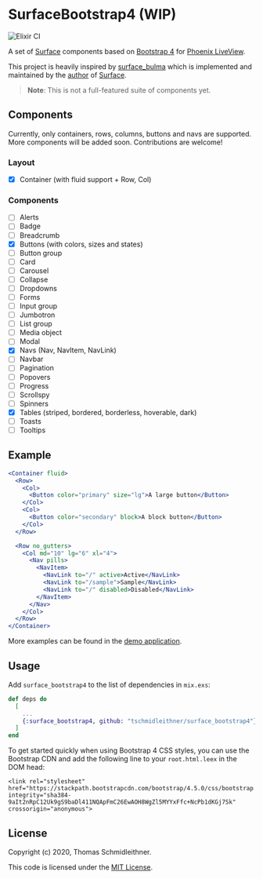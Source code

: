 # SurfaceBootstrap4 (WIP)

![Elixir CI](https://github.com/tschmidleithner/surface_bootstrap4/workflows/Elixir%20CI/badge.svg)

A set of [Surface](https://github.com/msaraiva/surface/) components
based on [Bootstrap 4](https://getbootstrap.com/) for 
[Phoenix LiveView](https://github.com/phoenixframework/phoenix_live_view).

This project is heavily inspired by [surface_bulma](https://github.com/msaraiva/surface_bulma) 
which is implemented and maintained by the [author](https://github.com/msaraiva) of 
[Surface](https://github.com/msaraiva/surface/).

> **Note**: This is not a full-featured suite of components yet.

## Components
  
Currently, only containers, rows, columns, buttons and navs are supported. 
More components will be added soon. Contributions are welcome!
  
### Layout

  * [x] Container (with fluid support + Row, Col)
  
### Components

  * [ ] Alerts
  * [ ] Badge
  * [ ] Breadcrumb
  * [x] Buttons (with colors, sizes and states)
  * [ ] Button group
  * [ ] Card
  * [ ] Carousel
  * [ ] Collapse
  * [ ] Dropdowns
  * [ ] Forms
  * [ ] Input group
  * [ ] Jumbotron
  * [ ] List group
  * [ ] Media object
  * [ ] Modal
  * [x] Navs (Nav, NavItem, NavLink)
  * [ ] Navbar
  * [ ] Pagination
  * [ ] Popovers
  * [ ] Progress
  * [ ] Scrollspy
  * [ ] Spinners
  * [x] Tables (striped, bordered, borderless, hoverable, dark)
  * [ ] Toasts
  * [ ] Tooltips

## Example

```jsx
<Container fluid>
  <Row>
    <Col>
      <Button color="primary" size="lg">A large button</Button>
    </Col>
    <Col>
      <Button color="secondary" block>A block button</Button>
    </Col>
  </Row>

  <Row no_gutters>
    <Col md="10" lg="6" xl="4">
      <Nav pills>
        <NavItem>
          <NavLink to="/" active>Active</NavLink>
          <NavLink to="/sample">Sample</NavLink>
          <NavLink to="/" disabled>Disabled</NavLink>
        </NavItem>
      </Nav>
    </Col>
  </Row>
</Container>
```

More examples can be found in the [demo application](https://github.com/tschmidleithner/surface_bootstrap4_demo).

## Usage

Add `surface_bootstrap4` to the list of dependencies in `mix.exs`:

```elixir
def deps do
  [
    ...
    {:surface_bootstrap4, github: "tschmidleithner/surface_bootstrap4"}
  ]
end
```

To get started quickly when using Bootstrap 4 CSS styles, you can use the Bootstrap CDN 
and add the following line to your `root.html.leex` in the DOM head:

```
<link rel="stylesheet" href="https://stackpath.bootstrapcdn.com/bootstrap/4.5.0/css/bootstrap.min.css" integrity="sha384-9aIt2nRpC12Uk9gS9baDl411NQApFmC26EwAOH8WgZl5MYYxFfc+NcPb1dKGj7Sk" crossorigin="anonymous">
```

## License

Copyright (c) 2020, Thomas Schmidleithner.

This code is licensed under the [MIT License](LICENSE.md).
